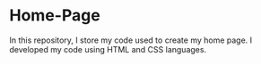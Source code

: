 # Home-Page
In this repository, I store my code used to create my home page. I developed my code using HTML and CSS languages. 
